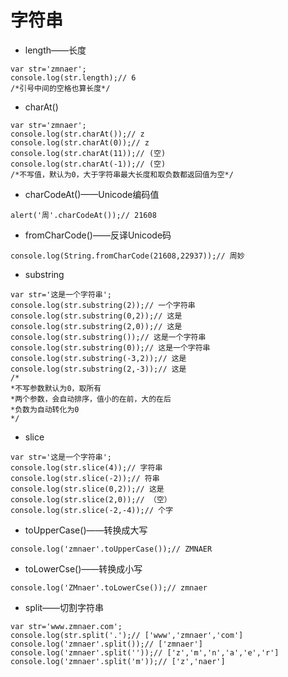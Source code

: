 # 字符串

* length——长度

```
var str='zmnaer';
console.log(str.length);// 6
/*引号中间的空格也算长度*/
```

* charAt()

```
var str='zmnaer';
console.log(str.charAt());// z
console.log(str.charAt(0));// z
console.log(str.charAt(11));// (空)
console.log(str.charAt(-1));// (空)
/*不写值，默认为0，大于字符串最大长度和取负数都返回值为空*/
```

* charCodeAt()——Unicode编码值

```
alert('周'.charCodeAt());// 21608
```

* fromCharCode()——反译Unicode码

```
console.log(String.fromCharCode(21608,22937));// 周妙
```

* substring

```
var str='这是一个字符串';
console.log(str.substring(2));// 一个字符串
console.log(str.substring(0,2));// 这是
console.log(str.substring(2,0));// 这是
console.log(str.substring());// 这是一个字符串
console.log(str.substring(0));// 这是一个字符串
console.log(str.substring(-3,2));// 这是
console.log(str.substring(2,-3));// 这是
/*
*不写参数默认为0，取所有
*两个参数，会自动排序，值小的在前，大的在后
*负数为自动转化为0
*/
```

* slice

```
var str='这是一个字符串';
console.log(str.slice(4));// 字符串
console.log(str.slice(-2));// 符串
console.log(str.slice(0,2));// 这是
console.log(str.slice(2,0));// （空）
console.log(str.slice(-2,-4));// 个字
```

* toUpperCase()——转换成大写

```
console.log('zmnaer'.toUpperCase());// ZMNAER
```

* toLowerCse()——转换成小写

```
console.log('ZMnaer'.toLowerCse());// zmnaer
```

* split——切割字符串

```
var str='www.zmnaer.com';
console.log(str.split('.');// ['www','zmnaer','com']
console.log('zmnaer'.split());// ['zmnaer']
console.log('zmnaer'.split(''));// ['z','m','n','a','e','r']
console.log('zmnaer'.split('m'));// ['z','naer']
```





















